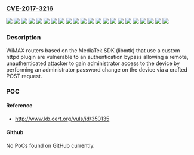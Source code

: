 ### [CVE-2017-3216](https://cve.mitre.org/cgi-bin/cvename.cgi?name=CVE-2017-3216)
![](https://img.shields.io/static/v1?label=Product&message=BM2022&color=blue)
![](https://img.shields.io/static/v1?label=Product&message=HES-309M&color=blue)
![](https://img.shields.io/static/v1?label=Product&message=HES-319M&color=blue)
![](https://img.shields.io/static/v1?label=Product&message=HES-319M2W&color=blue)
![](https://img.shields.io/static/v1?label=Product&message=HES-339M&color=blue)
![](https://img.shields.io/static/v1?label=Product&message=MAX218M&color=blue)
![](https://img.shields.io/static/v1?label=Product&message=MAX218M1W&color=blue)
![](https://img.shields.io/static/v1?label=Product&message=MAX218MW&color=blue)
![](https://img.shields.io/static/v1?label=Product&message=MAX308M&color=blue)
![](https://img.shields.io/static/v1?label=Product&message=MAX318M&color=blue)
![](https://img.shields.io/static/v1?label=Product&message=MAX338M&color=blue)
![](https://img.shields.io/static/v1?label=Product&message=OX-330P&color=blue)
![](https://img.shields.io/static/v1?label=Product&message=OX350&color=blue)
![](https://img.shields.io/static/v1?label=Product&message=Soho%20Wireless%20Router&color=blue)
![](https://img.shields.io/static/v1?label=Version&message=2.00(UUA.3)D0%20&color=brightgreen)
![](https://img.shields.io/static/v1?label=Version&message=2.00(UXD.2)D0%20&color=brightgreen)
![](https://img.shields.io/static/v1?label=Version&message=2.00(UXE.3)D0%20&color=brightgreen)
![](https://img.shields.io/static/v1?label=Version&message=2.00(UXG.0)D0%20&color=brightgreen)
![](https://img.shields.io/static/v1?label=Version&message=2.10.13%20&color=brightgreen)
![](https://img.shields.io/static/v1?label=Version&message=2.10.14%20&color=brightgreen)
![](https://img.shields.io/static/v1?label=Version&message=unknown%20&color=brightgreen)
![](https://img.shields.io/static/v1?label=Vulnerability&message=CWE-306&color=brightgreen)

### Description

WiMAX routers based on the MediaTek SDK (libmtk) that use a custom httpd plugin are vulnerable to an authentication bypass allowing a remote, unauthenticated attacker to gain administrator access to the device by performing an administrator password change on the device via a crafted POST request.

### POC

#### Reference
- http://www.kb.cert.org/vuls/id/350135

#### Github
No PoCs found on GitHub currently.

